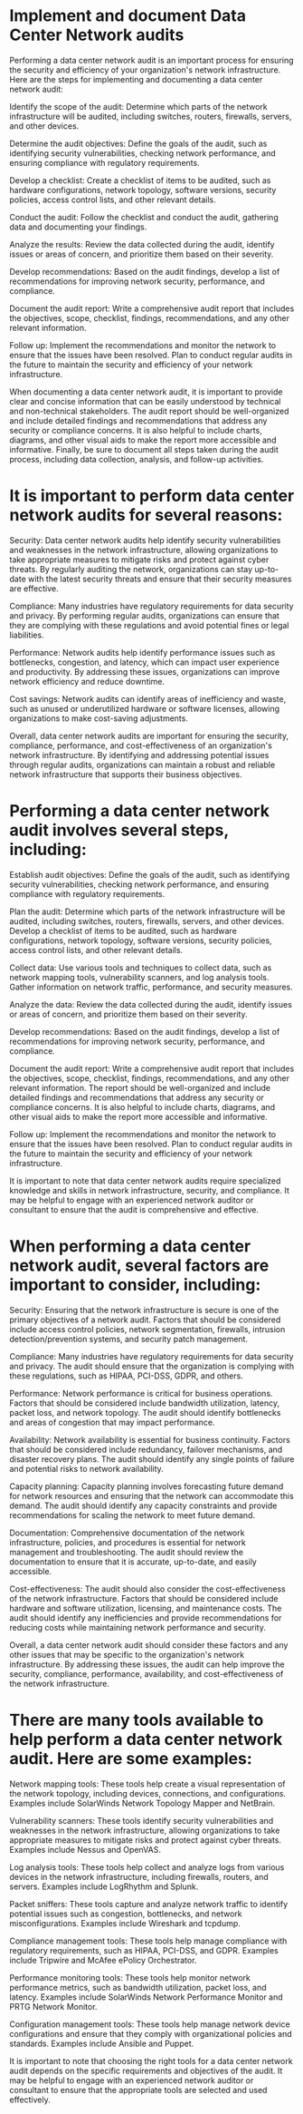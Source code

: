 # Implement and document Data Center Network audits

Performing a data center network audit is an important process for ensuring the security and efficiency of your organization's network infrastructure. Here are the steps for implementing and documenting a data center network audit:

Identify the scope of the audit: Determine which parts of the network infrastructure will be audited, including switches, routers, firewalls, servers, and other devices.

Determine the audit objectives: Define the goals of the audit, such as identifying security vulnerabilities, checking network performance, and ensuring compliance with regulatory requirements.

Develop a checklist: Create a checklist of items to be audited, such as hardware configurations, network topology, software versions, security policies, access control lists, and other relevant details.

Conduct the audit: Follow the checklist and conduct the audit, gathering data and documenting your findings.

Analyze the results: Review the data collected during the audit, identify issues or areas of concern, and prioritize them based on their severity.

Develop recommendations: Based on the audit findings, develop a list of recommendations for improving network security, performance, and compliance.

Document the audit report: Write a comprehensive audit report that includes the objectives, scope, checklist, findings, recommendations, and any other relevant information.

Follow up: Implement the recommendations and monitor the network to ensure that the issues have been resolved. Plan to conduct regular audits in the future to maintain the security and efficiency of your network infrastructure.

When documenting a data center network audit, it is important to provide clear and concise information that can be easily understood by technical and non-technical stakeholders. The audit report should be well-organized and include detailed findings and recommendations that address any security or compliance concerns. It is also helpful to include charts, diagrams, and other visual aids to make the report more accessible and informative. Finally, be sure to document all steps taken during the audit process, including data collection, analysis, and follow-up activities.

# It is important to perform data center network audits for several reasons:

Security: Data center network audits help identify security vulnerabilities and weaknesses in the network infrastructure, allowing organizations to take appropriate measures to mitigate risks and protect against cyber threats. By regularly auditing the network, organizations can stay up-to-date with the latest security threats and ensure that their security measures are effective.

Compliance: Many industries have regulatory requirements for data security and privacy. By performing regular audits, organizations can ensure that they are complying with these regulations and avoid potential fines or legal liabilities.

Performance: Network audits help identify performance issues such as bottlenecks, congestion, and latency, which can impact user experience and productivity. By addressing these issues, organizations can improve network efficiency and reduce downtime.

Cost savings: Network audits can identify areas of inefficiency and waste, such as unused or underutilized hardware or software licenses, allowing organizations to make cost-saving adjustments.

Overall, data center network audits are important for ensuring the security, compliance, performance, and cost-effectiveness of an organization's network infrastructure. By identifying and addressing potential issues through regular audits, organizations can maintain a robust and reliable network infrastructure that supports their business objectives.

# Performing a data center network audit involves several steps, including:

Establish audit objectives: Define the goals of the audit, such as identifying security vulnerabilities, checking network performance, and ensuring compliance with regulatory requirements.

Plan the audit: Determine which parts of the network infrastructure will be audited, including switches, routers, firewalls, servers, and other devices. Develop a checklist of items to be audited, such as hardware configurations, network topology, software versions, security policies, access control lists, and other relevant details.

Collect data: Use various tools and techniques to collect data, such as network mapping tools, vulnerability scanners, and log analysis tools. Gather information on network traffic, performance, and security measures.

Analyze the data: Review the data collected during the audit, identify issues or areas of concern, and prioritize them based on their severity.

Develop recommendations: Based on the audit findings, develop a list of recommendations for improving network security, performance, and compliance.

Document the audit report: Write a comprehensive audit report that includes the objectives, scope, checklist, findings, recommendations, and any other relevant information. The report should be well-organized and include detailed findings and recommendations that address any security or compliance concerns. It is also helpful to include charts, diagrams, and other visual aids to make the report more accessible and informative.

Follow up: Implement the recommendations and monitor the network to ensure that the issues have been resolved. Plan to conduct regular audits in the future to maintain the security and efficiency of your network infrastructure.

It is important to note that data center network audits require specialized knowledge and skills in network infrastructure, security, and compliance. It may be helpful to engage with an experienced network auditor or consultant to ensure that the audit is comprehensive and effective.

# When performing a data center network audit, several factors are important to consider, including:

Security: Ensuring that the network infrastructure is secure is one of the primary objectives of a network audit. Factors that should be considered include access control policies, network segmentation, firewalls, intrusion detection/prevention systems, and security patch management.

Compliance: Many industries have regulatory requirements for data security and privacy. The audit should ensure that the organization is complying with these regulations, such as HIPAA, PCI-DSS, GDPR, and others.

Performance: Network performance is critical for business operations. Factors that should be considered include bandwidth utilization, latency, packet loss, and network topology. The audit should identify bottlenecks and areas of congestion that may impact performance.

Availability: Network availability is essential for business continuity. Factors that should be considered include redundancy, failover mechanisms, and disaster recovery plans. The audit should identify any single points of failure and potential risks to network availability.

Capacity planning: Capacity planning involves forecasting future demand for network resources and ensuring that the network can accommodate this demand. The audit should identify any capacity constraints and provide recommendations for scaling the network to meet future demand.

Documentation: Comprehensive documentation of the network infrastructure, policies, and procedures is essential for network management and troubleshooting. The audit should review the documentation to ensure that it is accurate, up-to-date, and easily accessible.

Cost-effectiveness: The audit should also consider the cost-effectiveness of the network infrastructure. Factors that should be considered include hardware and software utilization, licensing, and maintenance costs. The audit should identify any inefficiencies and provide recommendations for reducing costs while maintaining network performance and security.

Overall, a data center network audit should consider these factors and any other issues that may be specific to the organization's network infrastructure. By addressing these issues, the audit can help improve the security, compliance, performance, availability, and cost-effectiveness of the network infrastructure.

# There are many tools available to help perform a data center network audit. Here are some examples:

Network mapping tools: These tools help create a visual representation of the network topology, including devices, connections, and configurations. Examples include SolarWinds Network Topology Mapper and NetBrain.

Vulnerability scanners: These tools identify security vulnerabilities and weaknesses in the network infrastructure, allowing organizations to take appropriate measures to mitigate risks and protect against cyber threats. Examples include Nessus and OpenVAS.

Log analysis tools: These tools help collect and analyze logs from various devices in the network infrastructure, including firewalls, routers, and servers. Examples include LogRhythm and Splunk.

Packet sniffers: These tools capture and analyze network traffic to identify potential issues such as congestion, bottlenecks, and network misconfigurations. Examples include Wireshark and tcpdump.

Compliance management tools: These tools help manage compliance with regulatory requirements, such as HIPAA, PCI-DSS, and GDPR. Examples include Tripwire and McAfee ePolicy Orchestrator.

Performance monitoring tools: These tools help monitor network performance metrics, such as bandwidth utilization, packet loss, and latency. Examples include SolarWinds Network Performance Monitor and PRTG Network Monitor.

Configuration management tools: These tools help manage network device configurations and ensure that they comply with organizational policies and standards. Examples include Ansible and Puppet.

It is important to note that choosing the right tools for a data center network audit depends on the specific requirements and objectives of the audit. It may be helpful to engage with an experienced network auditor or consultant to ensure that the appropriate tools are selected and used effectively.
